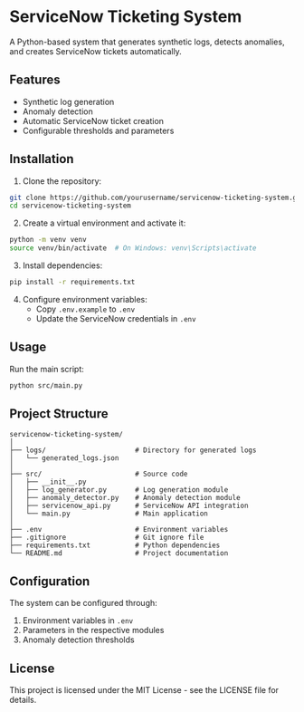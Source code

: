 # ServiceNow Ticketing System

A Python-based system that generates synthetic logs, detects anomalies, and creates ServiceNow tickets automatically.

## Features

- Synthetic log generation
- Anomaly detection
- Automatic ServiceNow ticket creation
- Configurable thresholds and parameters

## Installation

1. Clone the repository:
```bash
git clone https://github.com/yourusername/servicenow-ticketing-system.git
cd servicenow-ticketing-system
```

2. Create a virtual environment and activate it:
```bash
python -m venv venv
source venv/bin/activate  # On Windows: venv\Scripts\activate
```

3. Install dependencies:
```bash
pip install -r requirements.txt
```

4. Configure environment variables:
   - Copy `.env.example` to `.env`
   - Update the ServiceNow credentials in `.env`

## Usage

Run the main script:
```bash
python src/main.py
```

## Project Structure

```
servicenow-ticketing-system/
│
├── logs/                      # Directory for generated logs
│   └── generated_logs.json
│
├── src/                       # Source code
│   ├── __init__.py
│   ├── log_generator.py       # Log generation module
│   ├── anomaly_detector.py    # Anomaly detection module
│   ├── servicenow_api.py      # ServiceNow API integration
│   └── main.py                # Main application
│
├── .env                       # Environment variables
├── .gitignore                 # Git ignore file
├── requirements.txt           # Python dependencies
└── README.md                  # Project documentation
```

## Configuration

The system can be configured through:

1. Environment variables in `.env`
2. Parameters in the respective modules
3. Anomaly detection thresholds

## License

This project is licensed under the MIT License - see the LICENSE file for details. 